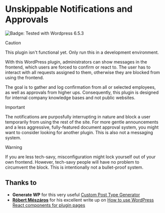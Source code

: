 # Unskippable Notifications and Approvals

![Badge: Tested with Wordpress 6.5.3](https://img.shields.io/badge/tested_with_WordPress-6.5.3-blue?logo=wordpress)


> [!CAUTION]  
> This plugin isn't functional yet. Only run this in a development environment.

With this WordPress plugin, administrators can show messages in the frontend, which users are forced to confirm or react to. The user has to interact with all requests assigned to them, otherwise they are blocked from using the frontend.

The goal is to gather and log confirmation from all or selected employees, as well as approvals from higher ups. Consequently, this plugin is designed for internal company knowledge bases and not public websites. 

> [!IMPORTANT]  
> The notifications are purposfully interrupting in nature and block a user temporarily from using the rest of the site. For more gentle announcements and a less aggressive, fully-featured document approval system, you might want to consider looking for another plugin. This is also not a messaging system.

> [!WARNING]  
> If you are less tech-savy, misconfiguration might lock yourself out of your own frontend. However, tech-savy people will have no problem to circumvent the block. This is intentionally not a bullet-proof system.

## Thanks to

* **Generate WP** for this very useful [Custom Post Type Generator](https://generatewp.com/post-type/)
* **[Róbert Mészáros](https://profiles.wordpress.org/meszarosrob/)** for his excellent write up on [How to use WordPress React components for plugin pages](https://developer.wordpress.org/news/2024/03/26/how-to-use-wordpress-react-components-for-plugin-pages/)